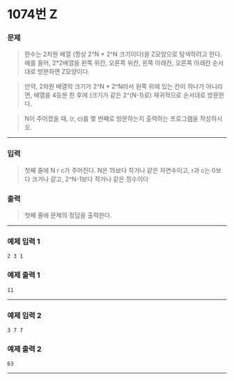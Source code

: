 # 1074번 Z
### 문제
> 한수는 2차원 배열 (항상 2^N * 2^N 크기이다)을 Z모양으로 탐색하려고 한다. 예를 들어, 2*2배열을 왼쪽 위칸, 오른쪽 위칸, 왼쪽 아래칸, 오른쪽 아래칸 순서대로 방문하면 Z모양이다.

> 만약, 2차원 배열의 크기가 2^N * 2^N라서 왼쪽 위에 있는 칸이 하나가 아니라면, 배열을 4등분 한 후에 (크기가 같은 2^(N-1)로) 재귀적으로 순서대로 방문한다.

> N이 주어졌을 때, (r, c)를 몇 번째로 방문하는지 출력하는 프로그램을 작성하시오.
---
### 입력
> 첫째 줄에 N r c가 주어진다. N은 15보다 작거나 같은 자연수이고, r과 c는 0보다 크거나 같고, 2^N-1보다 작거나 같은 정수이다

### 출력
> 첫째 줄에 문제의 정답을 출력한다.
---
### 예제 입력 1
```
2 3 1
```

### 예제 출력 1
```
11
```
---

### 예제 입력 2
```
3 7 7
```

### 예제 출력 2
```
63
```
---
